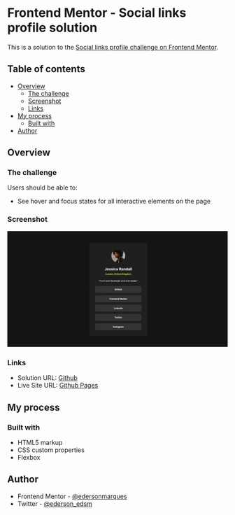# Frontend Mentor - Social links profile solution

This is a solution to the [Social links profile challenge on Frontend Mentor](https://www.frontendmentor.io/challenges/social-links-profile-UG32l9m6dQ). 

## Table of contents

- [Overview](#overview)
  - [The challenge](#the-challenge)
  - [Screenshot](#screenshot)
  - [Links](#links)
- [My process](#my-process)
  - [Built with](#built-with)
- [Author](#author)

## Overview

### The challenge

Users should be able to:

- See hover and focus states for all interactive elements on the page

### Screenshot

![](./assets/images/Screenshot%20from%202024-02-14%2017-27-29.png)

### Links

- Solution URL: [Github](https://github.com/edersonmarques/Social-links-profile)
- Live Site URL: [Github Pages](https://edersonmarques.github.io/Social-links-profile/)

## My process

### Built with

- HTML5 markup
- CSS custom properties
- Flexbox


## Author

- Frontend Mentor - [@edersonmarques](https://www.frontendmentor.io/profile/edersonmarques)
- Twitter - [@ederson_edsm](https://www.twitter.com/ederson_edsm)
